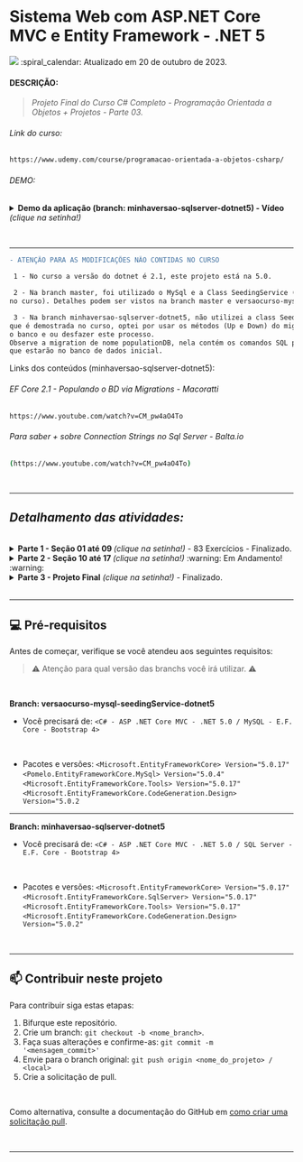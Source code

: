 # Sistema Web com ASP.NET Core MVC e Entity Framework - .NET 5
<img src="https://img.shields.io/static/v1?label=Nélio Alves&message=UDEMY&color=7159c1&style=for-the-badge"/>
:spiral_calendar: Atualizado em 20 de outubro de 2023.

#### DESCRIÇÃO:
>*Projeto Final do Curso C# Completo - Programação Orientada a Objetos + Projetos - Parte 03.*

###### Link do curso:
```bash
https://www.udemy.com/course/programacao-orientada-a-objetos-csharp/
```
###### DEMO: 
<details>
  <summary> <b> Demo da aplicação (branch: minhaversao-sqlserver-dotnet5) - Vídeo </b> <i>(clique na setinha!)</i></summary><br>

 Contribua :)
 
https://github.com/nataliasouza/mysales/assets/13735095/7470fd9f-b8ab-4845-834d-1bf995d254e3

</details>

<br><hr>

```diff
- ATENÇÃO PARA AS MODIFICAÇÕES NÃO CONTIDAS NO CURSO

 1 - No curso a versão do dotnet é 2.1, este projeto está na 5.0.

 2 - Na branch master, foi utilizado o MySql e a Class SeedingService (Conforme demostrado
no curso). Detalhes podem ser vistos na branch master e versaocurso-mysql-seedingService-dotnet5.

 3 - Na branch minhaversao-sqlserver-dotnet5, não utilizei a class Seeding Service [aula 261]
que é demostrada no curso, optei por usar os métodos (Up e Down) do migration builder para popular
o banco e ou desfazer este processo.
Observe a migration de nome populationDB, nela contém os comandos SQL para a criação dos dados
que estarão no banco de dados inicial.
```
Links dos conteúdos (minhaversao-sqlserver-dotnet5):

###### EF Core 2.1 - Populando o BD via Migrations - Macoratti
```bash
https://www.youtube.com/watch?v=CM_pw4aO4To
```
###### Para saber + sobre Connection Strings no Sql Server - Balta.io
```bash
(https://www.youtube.com/watch?v=CM_pw4aO4To)
```
<br> <hr>

## <i> Detalhamento das atividades: </i>
<br>
<details>
  <summary> <b> Parte 1 - Seção 01 até 09 </b> <i>(clique na setinha!)</i> - 83 Exercícios - Finalizado. </summary><br>

*Repositório Parte 1 - Branch master*

```bash
https://github.com/nataliasouza/pratica-poo-csharp
```
<br>
</details>
<details>
  <summary> <b> Parte 2 - Seção 10 até 17 </b> <i>(clique na setinha!)</i> :warning: Em Andamento! :warning:</summary><br>

*Repositório Parte 2 - Branch master*

```bash
https://github.com/nataliasouza/pratica-poo-csharp-parte02
```
<br>
</details>

<details>
  <summary> <b> Parte 3 - Projeto Final</b> <i>(clique na setinha!)</i> - Finalizado. </summary><br>

Seção 18. Projeto: Sistema Web com ASP .NET Core MVC e EF. 

*Repositório Parte 3 - Branch master* 

```bash
https://github.com/nataliasouza/mysalles
```
<br>
</details>
<br> <hr>

## 💻 Pré-requisitos

Antes de começar, verifique se você atendeu aos seguintes requisitos:

> ⚠️ Atenção para qual versão das branchs você irá utilizar. ⚠️
<br>

**Branch: versaocurso-mysql-seedingService-dotnet5** <br>

* Você precisará de:  `<C# - ASP .NET Core MVC - .NET 5.0 / MySQL - E.F. Core - Bootstrap 4>`
<br>

* Pacotes e versões: `<Microsoft.EntityFrameworkCore> Version="5.0.17"` 
                     `<Pomelo.EntityFrameworkCore.MySql> Version="5.0.4"`
                     `<Microsoft.EntityFrameworkCore.Tools> Version="5.0.17"`
                     `<Microsoft.EntityFrameworkCore.CodeGeneration.Design> Version="5.0.2`
  
<hr>

**Branch: minhaversao-sqlserver-dotnet5** <br>

* Você precisará de:  `<C# - ASP .NET Core MVC - .NET 5.0 / SQL Server - E.F. Core - Bootstrap 4>`
<br>

* Pacotes e versões: `<Microsoft.EntityFrameworkCore> Version="5.0.17"` 
                     `<Microsoft.EntityFrameworkCore.SqlServer> Version="5.0.17"`
                     `<Microsoft.EntityFrameworkCore.Tools> Version="5.0.17"`
                     `<Microsoft.EntityFrameworkCore.CodeGeneration.Design> Version="5.0.2"`

<br> <hr>

## 📫 Contribuir neste projeto

Para contribuir siga estas etapas:

1. Bifurque este repositório.
2. Crie um branch: `git checkout -b <nome_branch>`.
3. Faça suas alterações e confirme-as: `git commit -m '<mensagem_commit>'`
4. Envie para o branch original: `git push origin <nome_do_projeto> / <local>`
5. Crie a solicitação de pull.
<br>

Como alternativa, consulte a documentação do GitHub em [como criar uma solicitação pull](https://help.github.com/en/github/collaborating-with-issues-and-pull-requests/creating-a-pull-request). 

<br> <hr>
